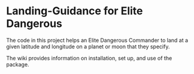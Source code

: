 # Landing-Guidance for Elite Dangerous

The code in this project helps an Elite Dangerous Commander to land at a given latitude and longitude on a planet or moon that they specify.

The wiki provides information on installation, set up, and use of the package.
